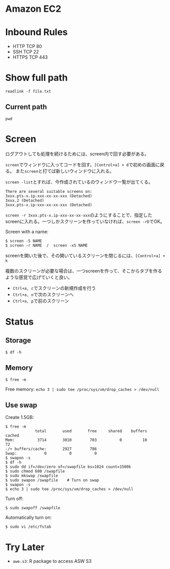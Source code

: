 # Amazon EC2

# Inbound Rules
* HTTP TCP 80
* SSH TCP 22
* HTTPS TCP 443

# Show full path
`readlink -f file.txt`

## Current path
`pwd`

# Screen
ログアウトしても処理を続けるためには、screen内で回す必要がある。

`screen`でウィンドウに入ってコードを回す。`[Control+a] + d`で初めの画面に戻る。
また`screen`と打てば新しいウィンドウに入れる。

`screen -list`とすれば、今作成されているのウィンドウ一覧が出てくる。
```
There are several suitable screens on:
3xxx.pts-x.ip-xxx-xx-xx-xxx (Detached)
3xxx.2 (Detached)
3xxx.pts-x.ip-xxx-xx-xx-xxx (Detached)
```

`screen -r 3xxx.pts-x.ip-xxx-xx-xx-xxx`のようにすることで、指定したscreenに入れる。一つしかスクリーンを作っていなければ、`screen -rD`でOK。

Screen with a name:
```terminal
$ screen -S NAME
$ screen -r NAME  /  screen -xS NAME
```


screenを開いた後で、その開いているスクリーンを閉じるには、`[Control+a] + k`

複数のスクリーンが必要な場合は、一つscreenを作って、そこからタブを作るような感覚で広げていくと良い。
* `Ctrl+a, c`でスクリーンの新規作成を行う
* `Ctrl+a, n`で次のスクリーンへ
* `Ctrl+a, p`で前のスクリーン

# Status
## Storage
`$ df -h`

## Memory
`$ free -m`

Free memory:
`echo 3 | sudo tee /proc/sys/vm/drop_caches > /dev/null`

## Use swap
Create 1.5GB:
```terminal
$ free -m
             total       used       free     shared    buffers     cached
Mem:          3714       3010        703          0         10         72
-/+ buffers/cache:       2927        786
Swap:            0          0          0
$ swapon -s
$ df -h
$ sudo dd if=/dev/zero of=/swapfile bs=1024 count=1500k
$ sudo chmod 600 /swapfile
$ sudo mkswap /swapfile
$ sudo swapon /swapfile    # Turn on swap
$ swapon -s
$ echo 3 | sudo tee /proc/sys/vm/drop_caches > /dev/null
```

Turn off:
```
$ sudo swapoff /swapfile 
```

Automatically turn on:
```
$ sudo vi /etc/fstab
```


# Try Later
* `awe.s3`: R package to access ASW S3
